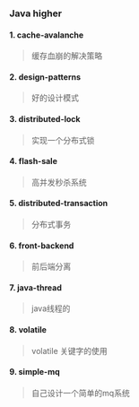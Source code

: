 ###  Java higher
#### 1. cache-avalanche  
> 缓存血崩的解决策略
#### 2. design-patterns 
>  好的设计模式
#### 3. distributed-lock 
> 实现一个分布式锁
#### 4. flash-sale 
> 高并发秒杀系统
#### 5. distributed-transaction
>  分布式事务
#### 6. front-backend 
> 前后端分离
#### 7. java-thread
>  java线程的
#### 8. volatile
> volatile 关键字的使用
#### 9. simple-mq
> 自己设计一个简单的mq系统